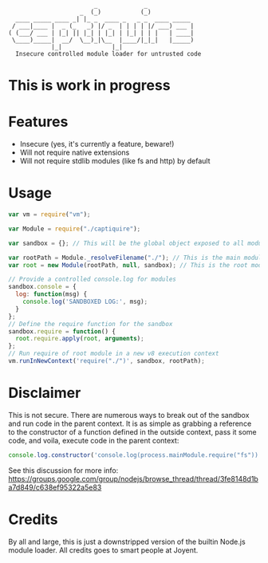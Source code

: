 ```
                        _             _             
                    _  (_)           (_)            
  ____ _____ ____ _| |_ _  ____ _   _ _  ____ _____ 
 / ___|____ |  _ (_   _) |/ _  | | | | |/ ___) ___ |
( (___/ ___ | |_| || |_| | |_| | |_| | | |   | ____|
 \____)_____|  __/  \__)_|\__  |____/|_|_|   |_____)
            |_|              |_|                    
  Insecure controlled module loader for untrusted code
```

# This is work in progress

# Features
  - Insecure (yes, it's currently a feature, beware!)
  - Will not require native extensions
  - Will not require stdlib modules (like fs and http) by default

# Usage

``` javascript
var vm = require("vm");

var Module = require("./captiquire");

var sandbox = {}; // This will be the global object exposed to all modules

var rootPath = Module._resolveFilename("./"); // This is the main module root path
var root = new Module(rootPath, null, sandbox); // This is the root module

// Provide a controlled console.log for modules
sandbox.console = {
  log: function(msg) {
    console.log('SANDBOXED LOG:', msg);
  }
};
// Define the require function for the sandbox
sandbox.require = function() {
  root.require.apply(root, arguments);
};
// Run require of root module in a new v8 execution context
vm.runInNewContext('require("./")', sandbox, rootPath);
```

# Disclaimer
This is not secure. There are numerous ways to break out of the sandbox and run code in the parent context.
It is as simple as grabbing a reference to the constructor of a function defined in the outside context, pass it some
code, and voila, execute code in the parent context:

```js
console.log.constructor('console.log(process.mainModule.require("fs"))')();
```

See this discussion for more info:
https://groups.google.com/group/nodejs/browse_thread/thread/3fe8148d1ba7d849/c638ef95322a5e83

# Credits

By all and large, this is just a downstripped version of the builtin Node.js module loader. All credits goes to 
smart people at Joyent.